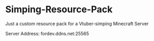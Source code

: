 # Simping-Resource-Pack
Just a custom resource pack for a Vtuber-simping Minecraft Server

Server Address: fordev.ddns.net:25565
